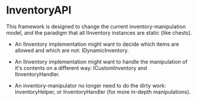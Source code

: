 InventoryAPI
============

This framework is designed to change the current inventory-manipulation model, and the paradigm that all IInventory instances are static (like chests). 



* An IInventory implementation might want to decide which items are allowed and which are not: IDynamicInventory. 
* An IInventory implementation might want to handle the manipulation of it's contents on a different way: ICustomInventory and IInventoryHandler. 

* An inventory-manipulator no longer need to do the dirty work: InventoryHelper, or InventoryHandler (for more in-depth manipulations).
